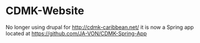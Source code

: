 # CDMK-Website
No longer using drupal for http://cdmk-caribbean.net/ it is now a Spring app located at https://github.com/JA-VON/CDMK-Spring-App
